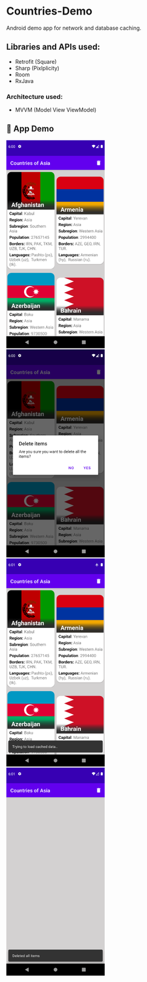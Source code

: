 # Countries-Demo
Android demo app for network and database caching.

## Libraries and APIs used:

- Retrofit (Square)
- Sharp (Pixlplicity)
- Room
- RxJava

### Architecture used:

- MVVM (Model View ViewModel)

## :camera_flash: App Demo

<img src="/screenshots/home.png" width="260">&emsp;<img src="/screenshots/delete.png" width="260">
<img src="/screenshots/cache.png" width="260">&emsp;<img src="/screenshots/deleted.png" width="260">
